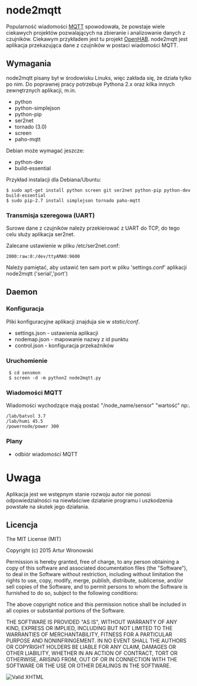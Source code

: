 # node2mqtt

Popularność wiadomości [MQTT](http://en.wikipedia.org/wiki/MQTT) spowodowała, że powstaje wiele ciekawych projektów pozwalających na zbieranie i analizowanie danych z czujników. Ciekawym przykładem jest tu projekt [OpenHAB](http://www.openhab.org/). node2mqtt jest aplikacja przekazująca dane z czujników w postaci wiadomości MQTT.

## Wymagania

node2mqtt pisany był w środowisku Linuks, więc zakłada się, że działa tylko po nim. Do poprawnej pracy potrzebuje Pythona 2.x oraz kilka innych zewnętrznych aplikacji, m.in.

- python
- python-simplejson
- python-pip
- ser2net
- tornado (3.0)
- screen
- paho-mqtt

Debian może wymagać jeszcze:

- python-dev
- build-essential


Przykład instalacji dla Debiana/Ubuntu:

    $ sudo apt-get install python screen git ser2net python-pip python-dev build-essential
    $ sudo pip-2.7 install simplejson tornado paho-mqtt


### Transmisja szeregowa (UART)

Surowe dane z czujników należy przekierować z UART do TCP, do tego celu służy aplikacja ser2net. 

Zalecane ustawienie w pliku /etc/ser2net.conf:

    2000:raw:0:/dev/ttyAMA0:9600
    
Należy pamiętać, aby ustawić ten sam port w pliku 'settings.conf' aplikacji node2mqtt ('serial','port')

## Daemon
### Konfiguracja

Pliki konfiguracyjne aplikacji znajduja sie w *static/conf*.

- settings.json - ustawienia aplikacji
- nodemap.json - mapowanie nazwy z id punktu
- control.json - konfiguracja przekaźników

### Uruchomienie

     $ cd sensmon
     $ screen -d -m python2 node2mqtt.py
     
### Wiadomości MQTT
Wiadomości wychodzące mają postać "/node_name/sensor" "wartość" np:.

    /lab/batvol 3.7
    /lab/humi 45.5
    /powernode/power 300

### Plany

- odbiór wiadomości MQTT


# Uwaga
Aplikacja jest we wstępnym stanie rozwoju autor nie ponosi odpowiedzialności na niewłaściwe działanie programu i uszkodzenia powstałe na skutek jego działania.

## Licencja

The MIT License (MIT)

Copyright (c) 2015 Artur Wronowski

Permission is hereby granted, free of charge, to any person obtaining a copy
of this software and associated documentation files (the "Software"), to deal
in the Software without restriction, including without limitation the rights
to use, copy, modify, merge, publish, distribute, sublicense, and/or sell
copies of the Software, and to permit persons to whom the Software is
furnished to do so, subject to the following conditions:

The above copyright notice and this permission notice shall be included in
all copies or substantial portions of the Software.

THE SOFTWARE IS PROVIDED "AS IS", WITHOUT WARRANTY OF ANY KIND, EXPRESS OR
IMPLIED, INCLUDING BUT NOT LIMITED TO THE WARRANTIES OF MERCHANTABILITY,
FITNESS FOR A PARTICULAR PURPOSE AND NONINFRINGEMENT. IN NO EVENT SHALL THE
AUTHORS OR COPYRIGHT HOLDERS BE LIABLE FOR ANY CLAIM, DAMAGES OR OTHER
LIABILITY, WHETHER IN AN ACTION OF CONTRACT, TORT OR OTHERWISE, ARISING FROM,
OUT OF OR IN CONNECTION WITH THE SOFTWARE OR THE USE OR OTHER DEALINGS IN
THE SOFTWARE.


![Valid XHTML](http://w3.org/Icons/valid-xhtml10)

